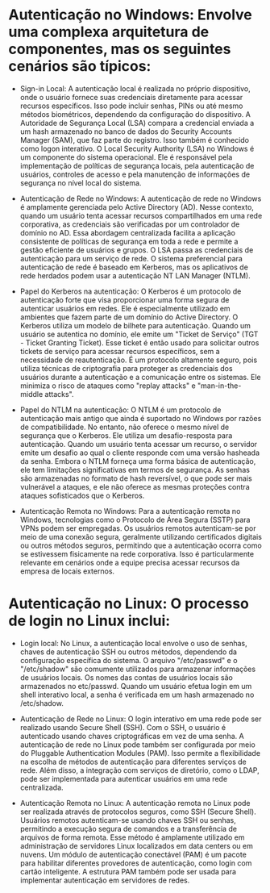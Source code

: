 
# Autenticação no Windows: Envolve uma complexa arquitetura de componentes, mas os seguintes cenários são típicos:

- Sign-in Local: A autenticação local é realizada no próprio dispositivo, onde o usuário fornece suas credenciais diretamente para acessar recursos específicos. Isso pode incluir senhas, PINs ou até mesmo métodos biométricos, dependendo da configuração do dispositivo. A Autoridade de Segurança Local (LSA) compara a credencial enviada a um hash armazenado no banco de dados do Security Accounts Manager (SAM), que faz parte do registro. Isso também é conhecido como logon interativo. O Local Security Authority (LSA) no Windows é um componente do sistema operacional. Ele é responsável pela implementação de políticas de segurança locais, pela autenticação de usuários, controles de acesso e pela manutenção de informações de segurança no nível local do sistema.

- Autenticação de Rede no Windows: A autenticação de rede no Windows é amplamente gerenciada pelo Active Directory (AD). Nesse contexto, quando um usuário tenta acessar recursos compartilhados em uma rede corporativa, as credenciais são verificadas por um controlador de domínio no AD. Essa abordagem centralizada facilita a aplicação consistente de políticas de segurança em toda a rede e permite a gestão eficiente de usuários e grupos. O LSA passa as credenciais de autenticação para um serviço de rede. O sistema preferencial para autenticação de rede é baseado em Kerberos, mas os aplicativos de rede herdados podem usar a autenticação NT LAN Manager (NTLM).

- Papel do Kerberos na autenticação: O Kerberos é um protocolo de autenticação forte que visa proporcionar uma forma segura de autenticar usuários em redes. Ele é especialmente utilizado em ambientes que fazem parte de um domínio do Active Directory. O Kerberos utiliza um modelo de bilhete para autenticação. Quando um usuário se autentica no domínio, ele emite um "Ticket de Serviço" (TGT - Ticket Granting Ticket). Esse ticket é então usado para solicitar outros tickets de serviço para acessar recursos específicos, sem a necessidade de reautenticação. É um protocolo altamente seguro, pois utiliza técnicas de criptografia para proteger as credenciais dos usuários durante a autenticação e a comunicação entre os sistemas. Ele minimiza o risco de ataques como "replay attacks" e "man-in-the-middle attacks".

- Papel do NTLM na autenticação: O NTLM é um protocolo de autenticação mais antigo que ainda é suportado no Windows por razões de compatibilidade. No entanto, não oferece o mesmo nível de segurança que o Kerberos. Ele utiliza um desafio-resposta para autenticação. Quando um usuário tenta acessar um recurso, o servidor emite um desafio ao qual o cliente responde com uma versão hasheada da senha. Embora o NTLM forneça uma forma básica de autenticação, ele tem limitações significativas em termos de segurança. As senhas são armazenadas no formato de hash reversível, o que pode ser mais vulnerável a ataques, e ele não oferece as mesmas proteções contra ataques sofisticados que o Kerberos.

- Autenticação Remota no Windows: Para a autenticação remota no Windows, tecnologias como o Protocolo de Área Segura (SSTP) para VPNs podem ser empregadas. Os usuários remotos autenticam-se por meio de uma conexão segura, geralmente utilizando certificados digitais ou outros métodos seguros, permitindo que a autenticação ocorra como se estivessem fisicamente na rede corporativa. Isso é particularmente relevante em cenários onde a equipe precisa acessar recursos da empresa de locais externos.


# Autenticação no Linux: O processo de login no Linux inclui:

- Login local: No Linux, a autenticação local envolve o uso de senhas, chaves de autenticação SSH ou outros métodos, dependendo da configuração específica do sistema. O arquivo "/etc/passwd" e o "/etc/shadow" são comumente utilizados para armazenar informações de usuários locais. Os nomes das contas de usuários locais são armazenados no etc/passwd. Quando um usuário efetua login em um shell interativo local, a senha é verificada em um hash armazenado no /etc/shadow.

- Autenticação de Rede no Linux: O login interativo em uma rede pode ser realizado usando Secure Shell (SSH). Com o SSH, o usuário é autenticado usando chaves criptográficas em vez de uma senha. A autenticação de rede no Linux pode também ser configurada por meio do Pluggable Authentication Modules (PAM). Isso permite a flexibilidade na escolha de métodos de autenticação para diferentes serviços de rede. Além disso, a integração com serviços de diretório, como o LDAP, pode ser implementada para autenticar usuários em uma rede centralizada.

- Autenticação Remota no Linux: A autenticação remota no Linux pode ser realizada através de protocolos seguros, como SSH (Secure Shell). Usuários remotos autenticam-se usando chaves SSH ou senhas, permitindo a execução segura de comandos e a transferência de arquivos de forma remota. Esse método é amplamente utilizado em administração de servidores Linux localizados em data centers ou em nuvens. Um módulo de autenticação conectável (PAM) é um pacote para habilitar diferentes provedores de autenticação, como login com cartão inteligente. A estrutura PAM também pode ser usada para implementar autenticação em servidores de redes.